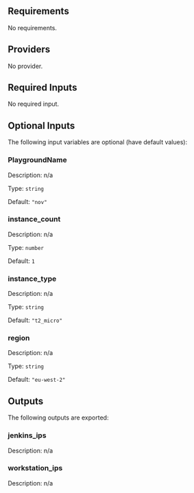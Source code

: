 ## Requirements

No requirements.

## Providers

No provider.

## Required Inputs

No required input.

## Optional Inputs

The following input variables are optional (have default values):

### PlaygroundName

Description: n/a

Type: `string`

Default: `"nov"`

### instance\_count

Description: n/a

Type: `number`

Default: `1`

### instance\_type

Description: n/a

Type: `string`

Default: `"t2_micro"`

### region

Description: n/a

Type: `string`

Default: `"eu-west-2"`

## Outputs

The following outputs are exported:

### jenkins\_ips

Description: n/a

### workstation\_ips

Description: n/a

